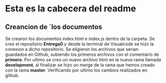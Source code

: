 # Esta es la cabecera del readme
## Creancion de `los documentos 
Se crearon los documentos index.html e index.js dentro de la carpeta.
Se creo el repositorio **Entrega0** y desde la terminal de Visualcode se hizo la conexion a dicho repositorio.
Se eligieron los archivos que serian guardados en Github, subiendo los primeros archivos con el comentario de **primero**.
Por ultimo se creo un nuevo archivo html en la nueva rama llamada **development**, al finalizar se hizo un merge de la rama que hemos creado con la rama **master**.
Verificando por ultimo los cambios realizados en github.

